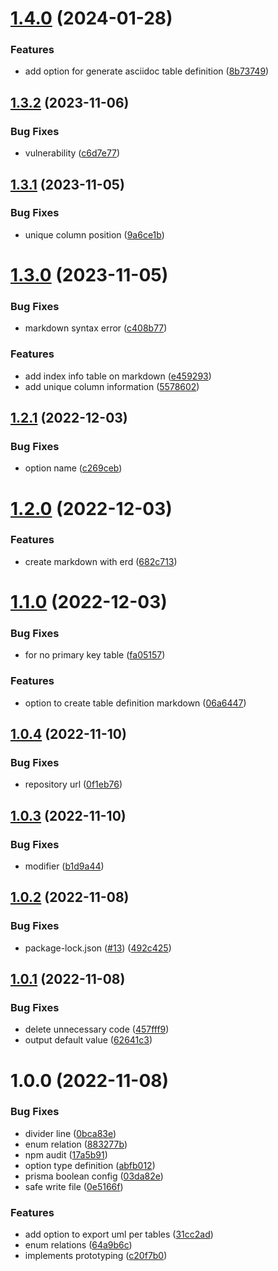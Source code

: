 # [1.4.0](https://github.com/dbgso/prisma-generator-plantuml-erd/compare/v1.3.2...v1.4.0) (2024-01-28)


### Features

* add option for generate asciidoc table definition ([8b73749](https://github.com/dbgso/prisma-generator-plantuml-erd/commit/8b73749e1d232807bd19ccc4e71c1b3272d9f536))

## [1.3.2](https://github.com/dbgso/prisma-generator-plantuml-erd/compare/v1.3.1...v1.3.2) (2023-11-06)


### Bug Fixes

* vulnerability ([c6d7e77](https://github.com/dbgso/prisma-generator-plantuml-erd/commit/c6d7e777e05cab2edded38cc60171fae8e818dd5))

## [1.3.1](https://github.com/dbgso/prisma-generator-plantuml-erd/compare/v1.3.0...v1.3.1) (2023-11-05)


### Bug Fixes

* unique column position ([9a6ce1b](https://github.com/dbgso/prisma-generator-plantuml-erd/commit/9a6ce1b8560739e5e82700a6beecf90a01392380))

# [1.3.0](https://github.com/dbgso/prisma-generator-plantuml-erd/compare/v1.2.1...v1.3.0) (2023-11-05)


### Bug Fixes

* markdown syntax error ([c408b77](https://github.com/dbgso/prisma-generator-plantuml-erd/commit/c408b77182bbffd1f43ba75aa35978d5181f564b))


### Features

* add index info table on markdown ([e459293](https://github.com/dbgso/prisma-generator-plantuml-erd/commit/e459293a0d47944ff70df9a247ffb82580da37b9))
* add unique column information ([5578602](https://github.com/dbgso/prisma-generator-plantuml-erd/commit/5578602ae8dc07f955383a89da1fbad1b515072e))

## [1.2.1](https://github.com/dbgso/prisma-generator-plantuml-erd/compare/v1.2.0...v1.2.1) (2022-12-03)


### Bug Fixes

* option name ([c269ceb](https://github.com/dbgso/prisma-generator-plantuml-erd/commit/c269ceb38f793d8926ca6ac2221e498a9e3517dc))

# [1.2.0](https://github.com/dbgso/prisma-generator-plantuml-erd/compare/v1.1.0...v1.2.0) (2022-12-03)


### Features

* create markdown with erd ([682c713](https://github.com/dbgso/prisma-generator-plantuml-erd/commit/682c7138adb671fc16cb39e35eb780354aeb563a))

# [1.1.0](https://github.com/dbgso/prisma-generator-plantuml-erd/compare/v1.0.4...v1.1.0) (2022-12-03)


### Bug Fixes

* for no primary key table ([fa05157](https://github.com/dbgso/prisma-generator-plantuml-erd/commit/fa05157188c3638f608e98ce837185e71ab6cb3f))


### Features

* option to create table definition markdown ([06a6447](https://github.com/dbgso/prisma-generator-plantuml-erd/commit/06a6447d52b19f9b1b4010697c03da6d695df9c2))

## [1.0.4](https://github.com/dbgso/prisma-generator-plantuml-erd/compare/v1.0.3...v1.0.4) (2022-11-10)


### Bug Fixes

* repository url ([0f1eb76](https://github.com/dbgso/prisma-generator-plantuml-erd/commit/0f1eb761626656d6750227d3046fb7e2950b234b))

## [1.0.3](https://github.com/dbgso/prisma-generator-plantuml-erd/compare/v1.0.2...v1.0.3) (2022-11-10)


### Bug Fixes

* modifier ([b1d9a44](https://github.com/dbgso/prisma-generator-plantuml-erd/commit/b1d9a4486becf421c244adb7c7ff7fa7a73e8cf7))

## [1.0.2](https://github.com/dbgso/prisma-generator-plantuml-erd/compare/v1.0.1...v1.0.2) (2022-11-08)


### Bug Fixes

* package-lock.json ([#13](https://github.com/dbgso/prisma-generator-plantuml-erd/issues/13)) ([492c425](https://github.com/dbgso/prisma-generator-plantuml-erd/commit/492c42537594c54e5e704b8cf9463cb562ee7bb2))

## [1.0.1](https://github.com/dbgso/prisma-generator-plantuml-erd/compare/v1.0.0...v1.0.1) (2022-11-08)


### Bug Fixes

* delete unnecessary code ([457fff9](https://github.com/dbgso/prisma-generator-plantuml-erd/commit/457fff95aff5ef058f36fc5ca32149931e5e9c42))
* output default value ([62641c3](https://github.com/dbgso/prisma-generator-plantuml-erd/commit/62641c3bcfaea875fea6f47e51a7bdd37536a0d7))

# 1.0.0 (2022-11-08)


### Bug Fixes

* divider line ([0bca83e](https://github.com/dbgso/prisma-generator-plantuml-erd/commit/0bca83e0cdfc0a28586b231a122e76a4070e6291))
* enum relation ([883277b](https://github.com/dbgso/prisma-generator-plantuml-erd/commit/883277bb13a8125d4165ddd53ae56f449542d912))
* npm audit ([17a5b91](https://github.com/dbgso/prisma-generator-plantuml-erd/commit/17a5b91d87fcc042b4031722e7d023ec8bdcbe15))
* option type definition ([abfb012](https://github.com/dbgso/prisma-generator-plantuml-erd/commit/abfb0125633e789c98535bef242585b985d2e900))
* prisma boolean config ([03da82e](https://github.com/dbgso/prisma-generator-plantuml-erd/commit/03da82e052cbd7b495a26b5566c5b35c73e3b027))
* safe write file ([0e5166f](https://github.com/dbgso/prisma-generator-plantuml-erd/commit/0e5166f12925da0d376a34f4d51db55cf9c915f9))


### Features

* add option to export uml per tables ([31cc2ad](https://github.com/dbgso/prisma-generator-plantuml-erd/commit/31cc2adc87689650f9889d847231fa17ee867316))
* enum relations ([64a9b6c](https://github.com/dbgso/prisma-generator-plantuml-erd/commit/64a9b6cab4db1a0cdcb5e4d862aab2ff593b3a19))
* implements prototyping ([c20f7b0](https://github.com/dbgso/prisma-generator-plantuml-erd/commit/c20f7b0683c2d387f0f0870623859fe4286aef72))

